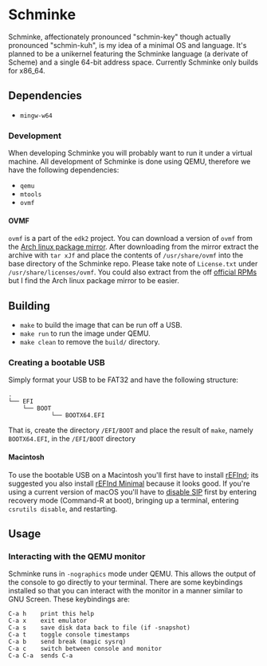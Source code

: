 # Schminke
Schminke, affectionately pronounced "schmin-key" though actually pronounced
"schmin-kuh", is my idea of a minimal OS and language. It's planned to be a
unikernel featuring the Schminke language (a derivate of Scheme) and a single
64-bit address space. Currently Schminke only builds for x86_64.

## Dependencies
* `mingw-w64`

### Development
When developing Schminke you will probably want to run it under a virtual
machine. All development of Schminke is done using QEMU, therefore we have the
following dependencies:

* `qemu`
* `mtools`
* `ovmf`

#### OVMF
`ovmf` is a part of the `edk2` project. You can download a version of `ovmf`
from the [Arch linux package
mirror](https://www.archlinux.org/packages/extra/any/ovmf/download/). After
downloading from the mirror extract the archive with `tar xJf` and place the
contents of `/usr/share/ovmf` into the base directory of the Schminke repo.
Please take note of `License.txt` under `/usr/share/licenses/ovmf`. You could
also extract from the off [official
RPMs](https://www.kraxel.org/repos/jenkins/edk2/) but I find the Arch linux
package mirror to be easier.

## Building
* `make` to build the image that can be run off a USB.
* `make run` to run the image under QEMU.
* `make clean` to remove the `build/` directory.

### Creating a bootable USB
Simply format your USB to be FAT32 and have the following structure:

```
.
└── EFI
    └── BOOT
            └── BOOTX64.EFI
```

That is, create the directory `/EFI/BOOT` and place the result of `make`,
namely `BOOTX64.EFI`, in the `/EFI/BOOT` directory

#### Macintosh
To use the bootable USB on a Macintosh you'll first have to install
[rEFInd](http://www.rodsbooks.com/refind/); its suggested you also install
[rEFInd Minimal](https://evanpurkhiser.com/rEFInd-minimal/) because it looks
good. If you're using a current version of macOS you'll have to [disable
SIP](http://www.rodsbooks.com/refind/sip.html#disable_in_osx) first by entering
recovery mode (Command-R at boot), bringing up a terminal, entering `csrutils
disable`, and restarting.

## Usage

### Interacting with the QEMU monitor
Schminke runs in `-nographics` mode under QEMU. This allows the output of the
console to go directly to your terminal. There are some keybindings installed
so that you can interact with the monitor in a manner similar to GNU Screen.
These keybindings are:

```
C-a h    print this help
C-a x    exit emulator
C-a s    save disk data back to file (if -snapshot)
C-a t    toggle console timestamps
C-a b    send break (magic sysrq)
C-a c    switch between console and monitor
C-a C-a  sends C-a
```
